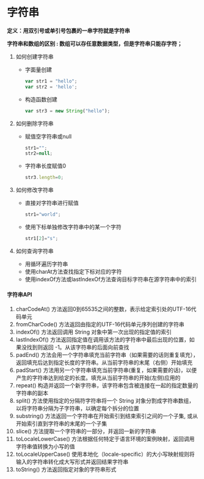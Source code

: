 # 字符串

**定义：用双引号或单引号包裹的一串字符就是字符串**

**字符串和数组的区别 :  数组可以存任意数据类型，但是字符串只能存字符；**

1. 如何创建字符串

   - 字面量创建

     ```javascript
     var str1 = "hello";
     var str2 = 'hello';
     ```

   - 构造函数创建

     ```javascript
     var str3 = new String("hello");
     ```

2. 如何删除字符串

   - 赋值空字符串或null

     ```javascript
     str1="";
     str2=null;
     ```

   - 字符串长度赋值0

     ```javascript
     str3.length=0;
     ```

3. 如何修改字符串

   - 直接对字符串进行赋值

     ```javascript
     str1="world";
     ```

   - 使用下标单独修改字符串中的某一个字符

     ```javascript
     str1[2]="s";
     ```

4. 如何查询字符串

   - 用循环遍历字符串
   - 使用charAt方法查找指定下标对应的字符
   - 使用indexOf方法或lastIndexOf方法查询目标字符串在源字符串中的索引

#### 字符串API

1. charCodeAt()  方法返回0到65535之间的整数，表示给定索引处的UTF-16代码单元
2. fromCharCode()  方法返回由指定的UTF-16代码单元序列创建的字符串
3. indexOf()  方法返回调用 String 对象中第一次出现的指定值的索引
4. lastIndexOf()  方法返回指定值在调用该方法的字符串中最后出现的位置，如果没找到则返回 -1。从该字符串的后面向前查找
5. padEnd()  方法会用一个字符串填充当前字符串（如果需要的话则重复填充），返回填充后达到指定长度的字符串。从当前字符串的末尾（右侧）开始填充
6. padStart()  方法用另一个字符串填充当前字符串(重复，如果需要的话)，以便产生的字符串达到给定的长度。填充从当前字符串的开始(左侧)应用的
7. repeat()  构造并返回一个新字符串，该字符串包含被连接在一起的指定数量的字符串的副本
8. split()  方法使用指定的分隔符字符串将一个 String 对象分割成字符串数组，以将字符串分隔为子字符串，以确定每个拆分的位置
9. substring()  方法返回一个字符串在开始索引到结束索引之间的一个子集, 或从开始索引直到字符串的末尾的一个子集
10. slice()  方法提取一个字符串的一部分，并返回一新的字符串
11. toLocaleLowerCase()  方法根据任何特定于语言环境的案例映射，返回调用字符串值转换为小写的值
12. toLocaleUpperCase()  使用本地化（locale-specific）的大小写映射规则将输入的字符串转化成大写形式并返回结果字符串
13. toString()  方法返回指定对象的字符串形式